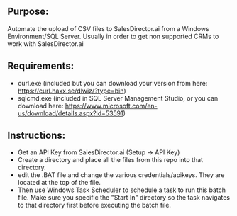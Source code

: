 Purpose:
-------------
Automate the upload of CSV files to SalesDirector.ai from a Windows Environment/SQL Server.  Usually in order to get non supported CRMs to work with SalesDirector.ai

Requirements:
-------------
- curl.exe  (included but you can download your version from here: https://curl.haxx.se/dlwiz/?type=bin)
- sqlcmd.exe  (included in SQL Server Management Studio, or you can download here: https://www.microsoft.com/en-us/download/details.aspx?id=53591)

Instructions:
-------------
- Get an API Key from SalesDirector.ai (Setup -> API Key)
- Create a directory and place all the files from this repo into that directory.
- edit the .BAT file and change the various credentials/apikeys.  They are located at the top of the file.
- Then use Windows Task Scheduler to schedule a task to run this batch file.   Make sure you specific the "Start In" directory so the task navigates to that directory first before executing the batch file.


